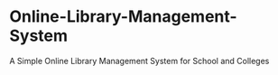 # Online-Library-Management-System
A Simple Online Library Management System for School and Colleges
